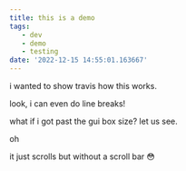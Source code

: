 ```yaml
---
title: this is a demo
tags: 
   - dev
   - demo
   - testing
date: '2022-12-15 14:55:01.163667'
---
```


i wanted to show travis how this works.

look, i can even do line breaks!

what if i got past the gui box size?  let us see.

oh

it just scrolls but without a scroll bar 😳

